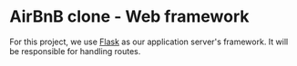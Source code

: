 # AirBnB clone - Web framework

For this project, we use [Flask](https://flask.palletsprojects.com) as our application server's framework.
It will be responsible for handling routes.
